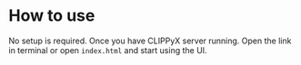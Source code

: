 # How to use
No setup is required. Once you have CLIPPyX server running.
Open the link in terminal or open `index.html` and start using the UI.